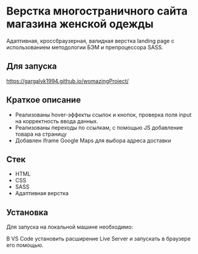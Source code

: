 # Верстка многостраничного сайта магазина женской одежды

Адаптивная, кроссбраузерная, валидная верстка landing page с использованием методологии БЭМ и препроцессора SASS.

## Для запуска
https://gargalyk1994.github.io/womazingProject/

## Краткое описание
- Реализованы hover-эффекты ссылок и кнопок, проверка поля input на корректность ввода данных.
- Реализованы переходы по ссылкам, с помощью JS добавление товара на страницу
- Добавлен iframe Google Maps для выбора адреса доставки

## Стек

- HTML
- CSS
- SASS
- Адаптивная верстка

## Установка

Для запуска на локальной машине необходимо:

В VS Code установить расширение Live Server и запускать в браузере его помощью.
